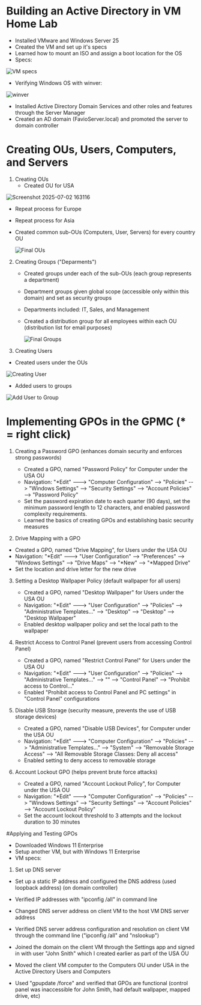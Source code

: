 # Building an Active Directory in VM Home Lab 
- Installed VMware and Windows Server 25
- Created the VM and set up it's specs
- Learned how to mount an ISO and assign a boot location for the OS
- Specs:
  
![VM specs](https://github.com/user-attachments/assets/c0698009-9d88-48d0-839a-8320189895dd)

- Verifying Windows OS with winver:

![winver](https://github.com/user-attachments/assets/228fdb1d-1838-4ae1-9197-aa23d6cd7397)

- Installed Active Directory Domain Services and other roles and features through the Server Manager
- Created an AD domain (FavioServer.local) and promoted the server to domain controller

# Creating OUs, Users, Computers, and Servers
1. Creating OUs
   - Created OU for USA
     
  ![Screenshot 2025-07-02 163116](https://github.com/user-attachments/assets/a3ec809f-04ea-425d-9c10-ea7633849efc)

   - Repeat process for Europe
   - Repeat process for Asia
   - Created common sub-OUs (Computers, User, Servers) for every country OU
     
     ![Final OUs](https://github.com/user-attachments/assets/72904270-10f9-46fb-ac36-505ad690f696)

2. Creating Groups ("Deparments")
   - Created groups under each of the sub-OUs (each group represents a department)
   - Department groups given global scope (accessible only within this domain) and set as security groups 
   - Departments included: IT, Sales, and Management
   - Created a distribution group for all employees within each OU (distribution list for email purposes)
     
     ![Final Groups](https://github.com/user-attachments/assets/82a8f508-7585-4c53-9dc8-93fd9583f304)

  3. Creating Users
- Created users under the OUs
  
![Creating User](https://github.com/user-attachments/assets/eda3f861-47a9-453a-9ac2-c9ac90749f91)

- Added users to groups
  
![Add User to Group](https://github.com/user-attachments/assets/a3b8296d-80e2-49ea-9f12-2fff12f6baad)

# Implementing GPOs in the GPMC  (* = right click)
1. Creating a Password GPO (enhances domain security and enforces strong passwords)
   - Created a GPO, named "Password Policy" for Computer under the USA OU
   - Navigation: "*Edit" ---> "Computer Configuration" --> "Policies" --> "Windows Settings" --> "Security Settings" --> "Account Policies" --> "Password Policy"
   - Set the password expiration date to each quarter (90 days), set the minimum password length to 12 characters, and enabled password complexity requirements.
   - Learned the basics of creating GPOs and establishing basic security measures
     
2. Drive Mapping with a GPO
- Created a GPO, named "Drive Mapping", for Users under the USA OU
- Navigation: "*Edit" ---> "User Configuration" --> "Preferences" --> "Windows Settings" --> "Drive Maps" --> "*New" --> "*Mapped Drive"
- Set the location and drive letter for the new drive

3. Setting a Desktop Wallpaper Policy (default wallpaper for all users)
   - Created a GPO, named "Desktop Wallpaper" for Users under the USA OU
   - Navigation: "*Edit" ---> "User Configuration" --> "Policies" --> "Administrative Templates..." --> "Desktop" --> "Desktop" --> "Desktop Wallpaper"
   - Enabled desktop wallpaper policy and set the local path to the wallpaper 

4. Restrict Access to Control Panel (prevent users from accessing Control Panel)
   - Created a GPO, named "Restrict Control Panel" for Users under the USA OU
   - Navigation: "*Edit" ---> "User Configuration" --> "Policies" --> "Administrative Templates..." --> "" --> "Control Panel" --> "Prohibit access to Control..."
   - Enabled "Prohibit access to Control Panel and PC settings" in "Control Panel" configurations

5. Disable USB Storage (security measure, prevents the use of USB storage devices)
   - Created a GPO, named "Disable USB Devices", for Computer under the USA OU
   - Navigation: "*Edit" ---> "Computer Configuration" --> "Policies" --> "Administrative Templates..." --> "System" --> "Removable Storage Access" --> "All Removable Storage Classes: Deny all access"
   - Enabled setting to deny access to removable storage

6. Account Lockout GPO (helps prevent brute force attacks)
   - Created a GPO, named "Account Lockout Policy", for Computer under the USA OU
   - Navigation: "*Edit" ---> "Computer Configuration" --> "Policies" --> "Windows Settings" --> "Security Settings" --> "Account Policies" --> "Account Lockout Policy"
   - Set the account lockout threshold to 3 attempts and the lockout duration to 30 minutes


#Applying and Testing GPOs 
- Downloaded Windows 11 Enterprise
- Setup another VM, but with Windows 11 Enterprise
- VM specs:

1. Set up DNS server 
  - Set up a static IP address and configured the DNS address (used loopback address) (on domain controller)
  - Verified IP addresses with "ipconfig /all" in command line
    
  - Changed DNS server address on client VM to the host VM DNS server address
  - Verified DNS server address configuration and resolution on client VM through the command line ("ipconfig /all" and "nslookup")
    
  - Joined the domain on the client VM through the Settings app and signed in with user "John Snith" which I created earlier as part of the USA OU
  - Moved the client VM computer to the Computers OU under USA in the Active Directory Users and Computers
  - Used "gpupdate /force" and verified that GPOs are functional (control panel was inaccessible for John Smith, had default wallpaper, mapped drive, etc)
     





